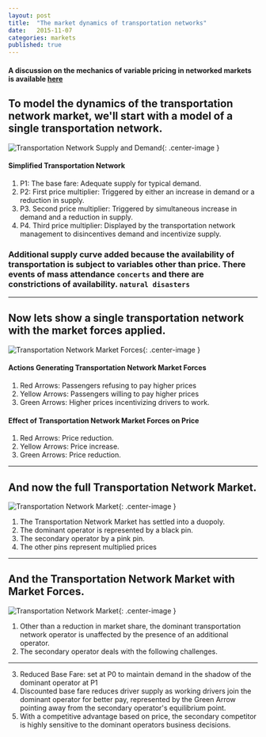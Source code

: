 ```yaml
---
layout: post
title:  "The market dynamics of transportation networks"
date:   2015-11-07
categories: markets
published: true
---
```


#### A discussion on the mechanics of variable pricing in networked markets is available [here](market-dynamics.html)

## To model the dynamics of the transportation network market, we'll start with a model of a single transportation network.
![Transportation Network Supply and Demand](/blog/img/tnc.png){: .center-image }

#### Simplified Transportation Network
1. P1: The base fare: Adequate supply for typical demand.
2. P2: First price multiplier: Triggered by either an increase in demand or a reduction in supply.
3. P3. Second price multiplier: Triggered by simultaneous increase in demand and a reduction in supply.
4. P4. Third price multiplier: Displayed by the transportation network management to disincentives demand and incentivize supply.

###  Additional supply curve added because the availability of transportation is subject to variables other than price. There events of mass attendance `concerts` and there are constrictions of availability. `natural disasters`

***

## Now lets show a single transportation network with the market forces applied.

![Transportation Network Market Forces](/blog/img/tnc-forces.png){: .center-image }

#### Actions Generating Transportation Network Market Forces
1. Red Arrows: Passengers refusing to pay higher prices
2. Yellow Arrows: Passengers willing to pay higher prices
3. Green Arrows: Higher prices incentivizing drivers to work.

#### Effect of Transportation Network Market Forces on Price
1. Red Arrows: Price reduction.
2. Yellow Arrows: Price increase.
3. Green Arrows: Price reduction.

***

##  And now the full Transportation Network Market.

![Transportation Network Market](/blog/img/tnc_market.png){: .center-image }

1. The Transportation Network Market has settled into a duopoly.
2. The dominant operator is represented by a black pin.
3. The secondary operator by a pink pin.
4. The other pins represent multiplied prices

***

## And the Transportation Network Market with Market Forces.

![Transportation Network Market](/blog/img/tnc_market-forces.png){: .center-image }

1. Other than a reduction in market share, the dominant transportation network operator is unaffected by the presence of an additional operator.
2. The secondary operator deals with the following challenges.

***

3. Reduced Base Fare: set at P0 to maintain demand in the shadow of the dominant operator at P1
2. Discounted base fare reduces driver supply as working drivers join the dominant operator for better pay, represented by the Green Arrow pointing away from the secondary operator's equilibrium point.
3. With a competitive advantage based on price, the secondary competitor is highly sensitive to the dominant operators business decisions.

